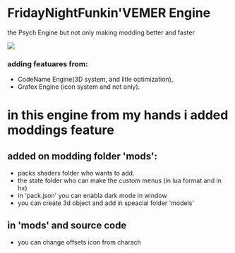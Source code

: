 # FridayNightFunkin'VEMER Engine
 the Psych Engine but not only making modding better and faster

![](https://github.com/alexforges/theImagesDemonstartion/blob/main/logoVEMER-Engine.jpg)
### adding featuares from:
  * CodeName Engine(3D system, and litle optimization),
  * Grafex Engine (icon system and not only).

# in this engine from my hands i added moddings feature
  ## added on modding folder 'mods':
  * packs shaders folder who wants to add.
  * the state folder who can make the custom menus (in lua format and in hx)
  * in 'pack.json' you can enabla dark mode in window
  * you can create 3d object and add in speacial folder 'models'
  ## in 'mods' and source code
  * you can change offsets icon from charach

